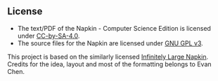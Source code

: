 ## License

* The text/PDF of the Napkin - Computer Science Edition is licensed under [CC-by-SA-4.0](https://creativecommons.org/licenses/by-sa/4.0/).
* The source files for the Napkin are licensed under [GNU GPL v3](https://choosealicense.com/licenses/gpl-3.0/).

This project is based on the similarly licensed [Infinitely Large Napkin](https://github.com/vEnhance/napkin).
Credits for the idea, layout and most of the formatting belongs to Evan Chen.
